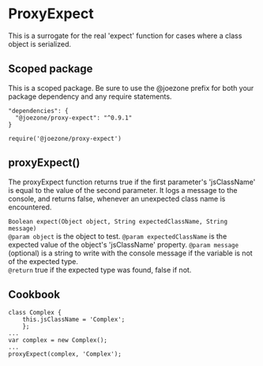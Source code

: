 # ProxyExpect
This is a surrogate for the real 'expect' function for cases where a class object is serialized.

## Scoped package
This is a scoped package. Be sure to use the @joezone prefix for both your package dependency and any require statements.

	"dependencies": {
	  "@joezone/proxy-expect": "^0.9.1"
	}
	 
	require('@joezone/proxy-expect') 

## proxyExpect()

The proxyExpect function returns true if the first parameter's 'jsClassName' is equal to the value of the second parameter.
It logs a message to the console, and returns false, whenever an unexpected class name is encountered.

`Boolean expect(Object object, String expectedClassName, String message)`  
`@param object` is the object to test.
`@param expectedClassName` is the expected value of the object's 'jsClassName' property.
`@param message` (optional) is a string to write with the console message if the variable is not of the expected type.  
`@return` true if the expected type was found, false if not.  

## Cookbook
  
	class Complex {   
		this.jsClassName = 'Complex';  
		};  
	...	 
	var complex = new Complex();  
	... 	
	proxyExpect(complex, 'Complex');  